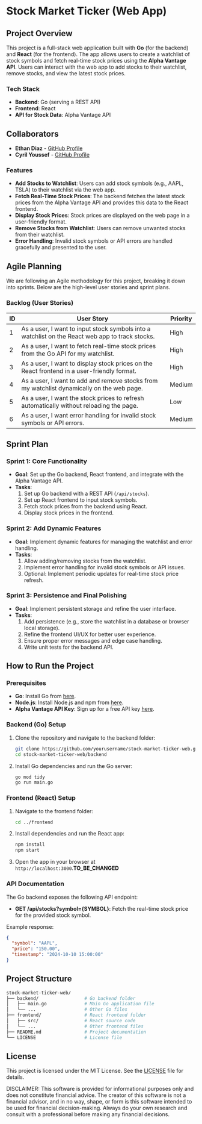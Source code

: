 # Stock Market Ticker (Web App)

## Project Overview

This project is a full-stack web application built with **Go** (for the backend) and **React** (for the frontend). The app allows users to create a watchlist of stock symbols and fetch real-time stock prices using the **Alpha Vantage API**. Users can interact with the web app to add stocks to their watchlist, remove stocks, and view the latest stock prices.

### Tech Stack

- **Backend**: Go (serving a REST API)
- **Frontend**: React
- **API for Stock Data**: Alpha Vantage API

## Collaborators

- **Ethan Diaz** - [GitHub Profile](https://github.com/ethandCS)
- **Cyril Youssef** - [GitHub Profile](https://github.com/cyrilyoussef)

### Features

- **Add Stocks to Watchlist**: Users can add stock symbols (e.g., AAPL, TSLA) to their watchlist via the web app.
- **Fetch Real-Time Stock Prices**: The backend fetches the latest stock prices from the Alpha Vantage API and provides this data to the React frontend.
- **Display Stock Prices**: Stock prices are displayed on the web page in a user-friendly format.
- **Remove Stocks from Watchlist**: Users can remove unwanted stocks from their watchlist.
- **Error Handling**: Invalid stock symbols or API errors are handled gracefully and presented to the user.

## Agile Planning

We are following an Agile methodology for this project, breaking it down into sprints. Below are the high-level user stories and sprint plans.

### Backlog (User Stories)

| ID  | User Story                                                                                       | Priority |
| --- | ------------------------------------------------------------------------------------------------- | -------- |
| 1   | As a user, I want to input stock symbols into a watchlist on the React web app to track stocks.    | High     |
| 2   | As a user, I want to fetch real-time stock prices from the Go API for my watchlist.                | High     |
| 3   | As a user, I want to display stock prices on the React frontend in a user-friendly format.         | High     |
| 4   | As a user, I want to add and remove stocks from my watchlist dynamically on the web page.          | Medium   |
| 5   | As a user, I want the stock prices to refresh automatically without reloading the page.            | Low      |
| 6   | As a user, I want error handling for invalid stock symbols or API errors.                          | Medium   |

## Sprint Plan

### Sprint 1: Core Functionality

- **Goal**: Set up the Go backend, React frontend, and integrate with the Alpha Vantage API.
- **Tasks**:
  1. Set up Go backend with a REST API (`/api/stocks`).
  2. Set up React frontend to input stock symbols.
  3. Fetch stock prices from the backend using React.
  4. Display stock prices in the frontend.

### Sprint 2: Add Dynamic Features

- **Goal**: Implement dynamic features for managing the watchlist and error handling.
- **Tasks**:
  1. Allow adding/removing stocks from the watchlist.
  2. Implement error handling for invalid stock symbols or API issues.
  3. Optional: Implement periodic updates for real-time stock price refresh.

### Sprint 3: Persistence and Final Polishing

- **Goal**: Implement persistent storage and refine the user interface.
- **Tasks**:
    1. Add persistence (e.g., store the watchlist in a database or browser local storage).
    2. Refine the frontend UI/UX for better user experience.
    3. Ensure proper error messages and edge case handling.
    4. Write unit tests for the backend API.

## How to Run the Project

### Prerequisites

- **Go**: Install Go from [here](https://golang.org/doc/install).
- **Node.js**: Install Node.js and npm from [here](https://nodejs.org/).
- **Alpha Vantage API Key**: Sign up for a free API key [here](https://www.alphavantage.co/support/#api-key).

### Backend (Go) Setup

1. Clone the repository and navigate to the backend folder:
   ```bash
   git clone https://github.com/yourusername/stock-market-ticker-web.git
   cd stock-market-ticker-web/backend
   ```

2. Install Go dependencies and run the Go server:
   ```bash
   go mod tidy
   go run main.go
   ```

### Frontend (React) Setup

1. Navigate to the frontend folder:
   ```bash
   cd ../frontend
   ```

2. Install dependencies and run the React app:
   ```bash
   npm install
   npm start
   ```

3. Open the app in your browser at `http://localhost:3000`.**TO_BE_CHANGED**

### API Documentation

The Go backend exposes the following API endpoint:

- **GET /api/stocks?symbol={SYMBOL}**: Fetch the real-time stock price for the provided stock symbol.

Example response:
```json
{
  "symbol": "AAPL",
  "price": "150.00",
  "timestamp": "2024-10-10 15:00:00"
}
```

## Project Structure

```bash
stock-market-ticker-web/
├── backend/                 # Go backend folder
│   ├── main.go              # Main Go application file
│   └── ...                  # Other Go files
├── frontend/                # React frontend folder
│   ├── src/                 # React source code
│   └── ...                  # Other frontend files
├── README.md                # Project documentation
└── LICENSE                  # License file
```

## License

This project is licensed under the MIT License. See the [LICENSE](LICENSE) file for details.

DISCLAIMER: This software is provided for informational purposes only and does not constitute financial advice. The creator of this software is not a financial advisor, and in no way, shape, or form is this software intended to be used for financial decision-making. Always do your own research and consult with a professional before making any financial decisions.

